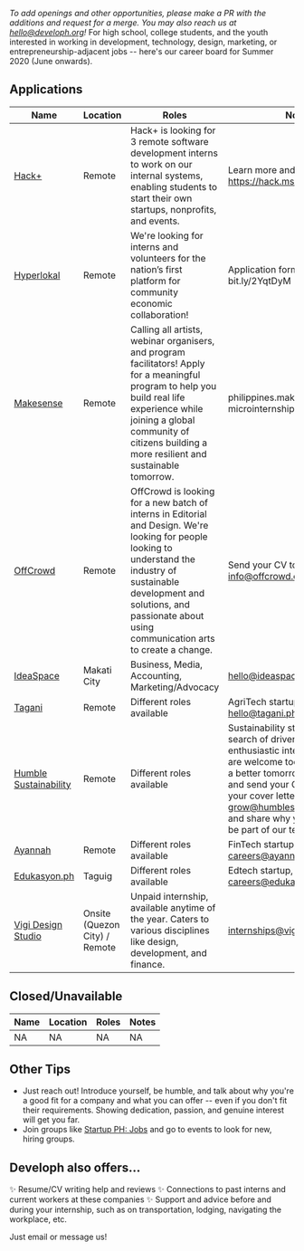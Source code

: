 _To add openings and other opportunities, please make a PR with the additions and request for a merge. You may also reach us at hello@developh.org!_ For high school, college students, and the youth interested in working in development, technology, design, marketing, or entrepreneurship-adjacent jobs -- here's our career board for Summer 2020 (June onwards).

## Applications
| Name | Location | Roles | Notes  |
|---|---|---|---|
| [Hack+](https://www.facebook.com/HackPlusYou/posts/1513696908789730) | Remote | Hack+ is looking for 3 remote software development interns to work on our internal systems, enabling students to start their own startups, nonprofits, and events. | Learn more and apply: https://hack.ms/apply |
| [Hyperlokal](https://www.facebook.com/Hyperlokalco/posts/126156889110145) | Remote | We're looking for interns and volunteers for the nation’s first platform for community economic collaboration!| Application form at bit.ly/2YqtDyM |
| [Makesense](https://www.facebook.com/makesensePH/posts/1170732196622360) | Remote | Calling all artists, webinar organisers, and program facilitators! Apply for a meaningful program to help you build real life experience while joining a global community of citizens building a more resilient and sustainable tomorrow. | philippines.makesense.org/mks-microinternships |
| [OffCrowd](https://www.facebook.com/offcrowd/posts/1105715449808397) | Remote | OffCrowd is looking for a new batch of interns in Editorial and Design. We're looking for people looking to understand the industry of sustainable development and solutions, and passionate about using communication arts to create a change. | Send your CV to info@offcrowd.com |
| [IdeaSpace](http://www.ideaspacefoundation.org/internships-at-ideaspace-foundation-inc.html)  | Makati City | Business, Media, Accounting, Marketing/Advocacy | hello@ideaspacefoundation.org |
| [Tagani](https://docs.google.com/forms/d/e/1FAIpQLSf0BkO9skRvNqoZwPZE_Anzh9zgMC4avWizT6DYCa0Qs1ht_Q/viewform?fbclid=IwAR0-Zgy5fd8urltIL_RZchPrLh0xdh1h9Yi5vrsrXOXHvVoP866sl7Qxioo)  | Remote | Different roles available | AgriTech startup, hello@tagani.ph |
| [Humble Sustainability](https://www.facebook.com/groups/startupphilippinesinternships/permalink/3141267349317410/)  | Remote | Different roles available | Sustainability startup. We are in search of driven and enthusiastic interns (volunteers are welcome too) who believe in a better tomorrow!, Reach out and send your CV along with your cover letter to grow@humblesustainability.com and share why you would like to be part of our team. |
| [Ayannah](https://www.ayannah.com/internship-positions)  | Remote | Different roles available | FinTech startup, careers@ayannah.com |
| [Edukasyon.ph](https://edukasyon.ph)  | Taguig | Different roles available | Edtech startup, careers@edukasyon.ph |
| [Vigi Design Studio](https://www.vigi.ph/) | Onsite (Quezon City) / Remote | Unpaid internship, available anytime of the year. Caters to various disciplines like design, development, and finance. | internships@vigi.ph |

## Closed/Unavailable

| Name | Location | Roles | Notes  |
|---|---|---|---|
| NA | NA | NA | NA |

## Other Tips
* Just reach out! Introduce yourself, be humble, and talk about why you're a good fit for a company and what you can offer -- even if you don't fit their requirements. Showing dedication, passion, and genuine interest will get you far. 
* Join groups like [Startup PH: Jobs](https://www.facebook.com/groups/277534272382470/) and go to events to look for new, hiring groups.

## Developh also offers...
✨ Resume/CV writing help and reviews
✨ Connections to past interns and current workers at these companies
✨ Support and advice before and during your internship, such as on transportation, lodging, navigating the workplace, etc.

Just email or message us!
